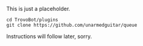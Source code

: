 This is just a placeholder.

```text
cd TrovoBot/plugins
git clone https://github.com/unarmedguitar/queue
```

Instructions will follow later, sorry.